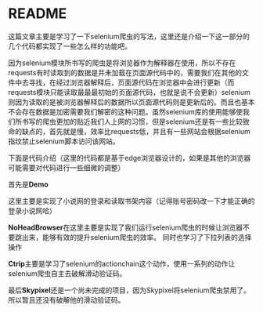 # README
这篇文章主要是学习了一下selenium爬虫的写法，这里还是介绍一下这一部分的几个代码都实现了一些怎么样的功能吧。

因为selenium模块所书写的爬虫是将浏览器作为解释器在使用，所以不存在requests有时读取到的数据是并未加载在页面源代码中的，需要我们在其他的文件中去寻找，在经过浏览器解释后，页面源代码在浏览器中会进行更新（而requests模块只能读取最最最初始的页面源代码，也就是说不会更新）selenium则因为读取的是被浏览器解释后的数据所以页面源代码则是更新后的。而且也基本不会存在数据是加密需要我们解密的这种问题。虽然selenium库的使用能够使我们所书写的爬虫更加的贴近我们人上网的习惯，但是selenium还是有一些比较致命的缺点的，首先就是慢，效率比requests低，并且有一些网站会根据selenium指纹禁止selenium脚本访问该网站。

下面是代码介绍（这里的代码都是基于edge浏览器设计的，如果是其他的浏览器可能需要对代码进行一些细微的调整）

首先是**Demo**

这里主要是实现了小说网的登录和读取书架内容（记得账号密码改一下才能正确的登录小说网哈）

**NoHeadBrowser**在这里主要是实现了我们运行selenium爬虫的时候让浏览器不要跳出来，能够有效的提升selenium爬虫的效率。
同时也学习了下拉列表的选择操作

**Ctrip**主要是学习了selenium的actionchain这个动作，使用一系列的动作让selenium爬虫自主去破解滑动验证码。

最后**Skypixel**还是一个尚未完成的项目，因为Skypixel将selenium爬虫禁用了。所以暂且还没有破解他的滑动验证码。
